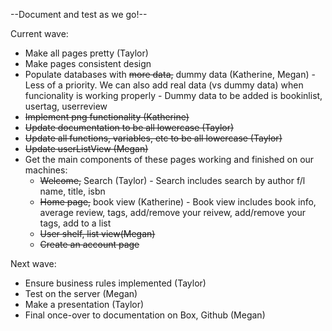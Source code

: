 --Document and test as we go!--

Current wave:

- Make all pages pretty (Taylor)
- Make pages consistent design
- Populate databases with ~~more data,~~ dummy data (Katherine, Megan)
      - Less of a priority. We can also add real data (vs dummy data) when funcionality is working properly
      - Dummy data to be added is bookinlist, usertag, userreview
- ~~Implement png functionality (Katherine)~~
- ~~Update documentation to be all lowercase (Taylor)~~
- ~~Update all functions, variables, etc to be all lowercase (Taylor)~~
- ~~Update userListView (Megan)~~
- Get the main components of these pages working and finished on our machines:
  - ~~Welcome,~~ Search (Taylor)
        - Search includes search by author f/l name, title, isbn
  - ~~Home page,~~ book view (Katherine)
        - Book view includes book info, average review, tags, add/remove your reivew, add/remove your tags, add to a list
  - ~~User shelf, list view(Megan)~~
  - ~~Create an account page~~

Next wave: 

- Ensure business rules implemented (Taylor)
- Test on the server (Megan)
- Make a presentation (Taylor)
- Final once-over to documentation on Box, Github (Megan)


